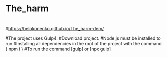 # The_harm
# 
#https://belokonenko.github.io/The_harm-dem/

#The project uses Gulp4.
#Download project.
#Node.js must be installed to run
#Installing all dependencies in the root of the project with the command { npm i }
#To run the command [gulp] or [npx gulp]
